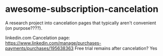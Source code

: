 # awesome-subscription-cancelation

A research project into cancelation pages that typically aren't convenient (on purpose????).

linkedin.com
Cancelation page: https://www.linkedin.com/manage/purchases-payments/purchases/195638363
Free trial remains after cancelation? Yes
